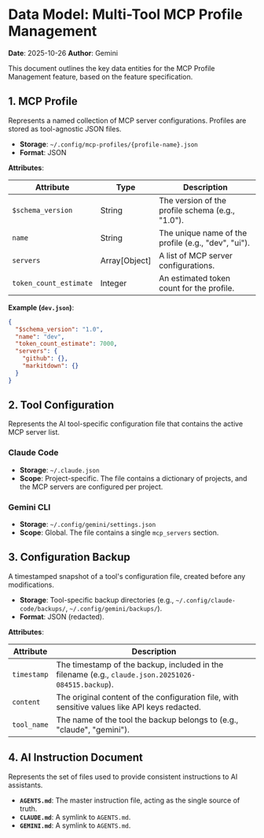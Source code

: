# Data Model: Multi-Tool MCP Profile Management

**Date**: 2025-10-26
**Author**: Gemini

This document outlines the key data entities for the MCP Profile Management feature, based on the feature specification.

## 1. MCP Profile

Represents a named collection of MCP server configurations. Profiles are stored as tool-agnostic JSON files.

- **Storage**: `~/.config/mcp-profiles/{profile-name}.json`
- **Format**: JSON

**Attributes**:

| Attribute | Type | Description |
|---|---|---|
| `$schema_version` | String | The version of the profile schema (e.g., "1.0"). |
| `name` | String | The unique name of the profile (e.g., "dev", "ui"). |
| `servers` | Array[Object] | A list of MCP server configurations. |
| `token_count_estimate` | Integer | An estimated token count for the profile. |

**Example (`dev.json`)**:

```json
{
  "$schema_version": "1.0",
  "name": "dev",
  "token_count_estimate": 7000,
  "servers": {
    "github": {},
    "markitdown": {}
  }
}
```

## 2. Tool Configuration

Represents the AI tool-specific configuration file that contains the active MCP server list.

### Claude Code
- **Storage**: `~/.claude.json`
- **Scope**: Project-specific. The file contains a dictionary of projects, and the MCP servers are configured per project.

### Gemini CLI
- **Storage**: `~/.config/gemini/settings.json`
- **Scope**: Global. The file contains a single `mcp_servers` section.

## 3. Configuration Backup

A timestamped snapshot of a tool's configuration file, created before any modifications.

- **Storage**: Tool-specific backup directories (e.g., `~/.config/claude-code/backups/`, `~/.config/gemini/backups/`).
- **Format**: JSON (redacted).

**Attributes**:

| Attribute | Description |
|---|---|
| `timestamp` | The timestamp of the backup, included in the filename (e.g., `claude.json.20251026-084515.backup`). |
| `content` | The original content of the configuration file, with sensitive values like API keys redacted. |
| `tool_name` | The name of the tool the backup belongs to (e.g., "claude", "gemini"). |

## 4. AI Instruction Document

Represents the set of files used to provide consistent instructions to AI assistants.

- **`AGENTS.md`**: The master instruction file, acting as the single source of truth.
- **`CLAUDE.md`**: A symlink to `AGENTS.md`.
- **`GEMINI.md`**: A symlink to `AGENTS.md`.

